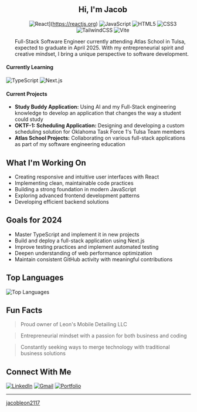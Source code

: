 <div id="about">
  <ul align="center" style="list-style: none">
    <summary>
      <h2>
        Hi, I'm Jacob
      </h2>
    </summary>
  </ul>
</div>

<div id="stack">
<ul align="center" style="list-style: none">

![React](https://custom-icon-badges.demolab.com/badge/-React-61DAFB?style=for-the-badge&logo=react&logoColor=black)](https://reactjs.org)
![JavaScript](https://img.shields.io/badge/JavaScript-F7DF1E?style=for-the-badge&logo=javascript&logoColor=black)
![HTML5](https://img.shields.io/badge/HTML5-E34F26?style=for-the-badge&logo=html5&logoColor=white)
![CSS3](https://img.shields.io/badge/CSS3-1572B6?style=for-the-badge&logo=css3&logoColor=white)
![TailwindCSS](https://img.shields.io/badge/Tailwind_CSS-38B2AC?style=for-the-badge&logo=tailwind-css&logoColor=white)
![Vite](https://img.shields.io/badge/Vite-646CFF?style=for-the-badge&logo=vite&logoColor=white)

</ul>
</div>

<div id="about">
  <ul align="left" style="list-style: none">

Full-Stack Software Engineer currently attending Atlas School in Tulsa, expected to graduate in April 2025. With my entrepreneurial spirit and creative mindset, I bring a unique perspective to software development.

</div>
</div>

#### Currently Learning

![TypeScript](https://img.shields.io/badge/TypeScript-007ACC?style=for-the-badge&logo=typescript&logoColor=white)
![Next.js](https://img.shields.io/badge/Next.js-000000?style=for-the-badge&logo=next.js&logoColor=white)

#### Current Projects

- **Study Buddy Application:** Using AI and my Full-Stack engineering knowledge to develop an application that changes the way a student could study
- **OKTF-1: Scheduling Application:** Designing and developing a custom scheduling solution for Oklahoma Task Force 1's Tulsa Team members
- **Atlas School Projects:** Collaborating on various full-stack applications as part of my software engineering education

## What I'm Working On

- Creating responsive and intuitive user interfaces with React
- Implementing clean, maintainable code practices
- Building a strong foundation in modern JavaScript
- Exploring advanced frontend development patterns
- Developing efficient backend solutions

## Goals for 2024

- Master TypeScript and implement it in new projects
- Build and deploy a full-stack application using Next.js
- Improve testing practices and implement automated testing
- Deepen understanding of web performance optimization
- Maintain consistent GitHub activity with meaningful contributions

## Top Languages

![Top Languages](https://github-readme-stats.vercel.app/api/top-langs/?username=jacobleon2117&layout=compact&theme=radical)

## Fun Facts

> Proud owner of Leon's Mobile Detailing LLC

> Entrepreneurial mindset with a passion for both business and coding

> Constantly seeking ways to merge technology with traditional business solutions

## Connect With Me

[![LinkedIn](https://img.shields.io/badge/LinkedIn-0077B5?style=for-the-badge&logo=linkedin&logoColor=white)](https://www.linkedin.com/in/jacobleon02)
[![Gmail](https://img.shields.io/badge/Gmail-D14836?style=for-the-badge&logo=gmail&logoColor=white)](mailto:jacobleon2117@gmail.com)
[![Portfolio](https://img.shields.io/badge/Portfolio-000000?style=for-the-badge&logo=About.me&logoColor=white)](https://jacobleon.netlify.app/)

---

[jacobleon2117](https://github.com/jacobleon2117)
